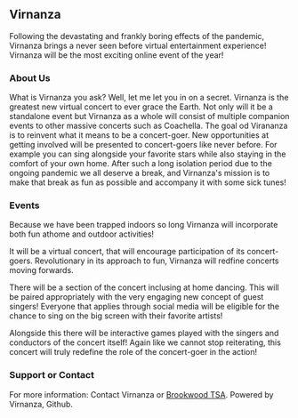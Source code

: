 ## Virnanza

Following the devastating and frankly boring effects of the pandemic, Virnanza brings a never seen before virtual entertainment experience! Virnanza will be the most exciting online event of the year!

### About Us

What is Virnanza you ask? Well, let me let you in on a secret. Virnanza is the greatest new virtual concert to ever grace the Earth.
Not only will it be a standalone event but Virnanza as a whole will consist of multiple companion events to other massive concerts such as Coachella. The goal od Virananza is to reinvent what it means to be a concert-goer. New opportunities at getting involved will be presented to concert-goers like never before. For example you can sing alongside your favorite stars while also staying in the comfort of your own home. After such a long isolation period due to the ongoing pandemic we all deserve a break, and Virnanza's mission is to make that break as fun as possible and accompany it with some sick tunes!

### Events

Because we have been trapped indoors so long Virnanza will incorporate both fun athome and outdoor activities!

It will be a virtual concert, that will encourage participation of its concert-goers. Revolutionary in its approach to fun, Virnanza will redfine concerts moving forwards.

There will be a section of the concert inclusing at home dancing.
This will be paired appropriately with the very engaging new concept of guest singers! Everyone that applies through social media will be eligible for the chance to sing on the big screen with their favorite artists!

Alongside this there will be interactive games played with the singers and conductors of the concert itself! Again like we cannot stop reiterating, this concert will truly redefine the role of the concert-goer in the action!

### Support or Contact

For more information:
Contact Virnanza or [Brookwood TSA](https://brookwoodtsa.weebly.com/).
Powered by Virnanza, Github.

